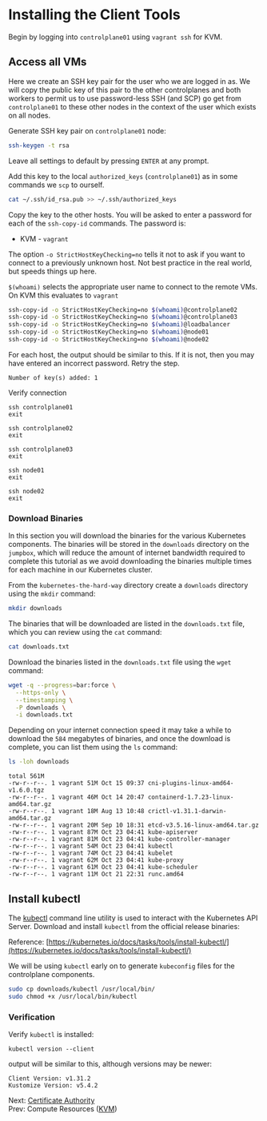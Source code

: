 # Installing the Client Tools

Begin by logging into `controlplane01` using `vagrant ssh` for KVM.

## Access all VMs

Here we create an SSH key pair for the user who we are logged in as. We will copy the public key of this pair to the other controlplanes and both workers to permit us to use password-less SSH (and SCP) go get from `controlplane01` to these other nodes in the context of the user which exists on all nodes.

Generate SSH key pair on `controlplane01` node:

[//]: # (host:controlplane01)

```bash
ssh-keygen -t rsa
```

Leave all settings to default by pressing `ENTER` at any prompt.

Add this key to the local `authorized_keys` (`controlplane01`) as in some commands we `scp` to ourself.

```bash
cat ~/.ssh/id_rsa.pub >> ~/.ssh/authorized_keys
```

Copy the key to the other hosts. You will be asked to enter a password for each of the `ssh-copy-id` commands. The password is:
* KVM - `vagrant`

The option `-o StrictHostKeyChecking=no` tells it not to ask if you want to connect to a previously unknown host. Not best practice in the real world, but speeds things up here.

`$(whoami)` selects the appropriate user name to connect to the remote VMs. On KVM this evaluates to `vagrant`

```bash
ssh-copy-id -o StrictHostKeyChecking=no $(whoami)@controlplane02
ssh-copy-id -o StrictHostKeyChecking=no $(whoami)@controlplane03
ssh-copy-id -o StrictHostKeyChecking=no $(whoami)@loadbalancer
ssh-copy-id -o StrictHostKeyChecking=no $(whoami)@node01
ssh-copy-id -o StrictHostKeyChecking=no $(whoami)@node02
```



For each host, the output should be similar to this. If it is not, then you may have entered an incorrect password. Retry the step.

```
Number of key(s) added: 1
```

Verify connection

```
ssh controlplane01
exit

ssh controlplane02
exit

ssh controlplane03
exit

ssh node01
exit

ssh node02
exit
```

### Download Binaries

In this section you will download the binaries for the various Kubernetes components. The binaries will be stored in the `downloads` directory on the `jumpbox`, which will reduce the amount of internet bandwidth required to complete this tutorial as we avoid downloading the binaries multiple times for each machine in our Kubernetes cluster.

From the `kubernetes-the-hard-way` directory create a `downloads` directory using the `mkdir` command:

```bash
mkdir downloads
```

The binaries that will be downloaded are listed in the `downloads.txt` file, which you can review using the `cat` command:

```bash
cat downloads.txt
```

Download the binaries listed in the `downloads.txt` file using the `wget` command:

```bash
wget -q --progress=bar:force \
  --https-only \
  --timestamping \
  -P downloads \
  -i downloads.txt
```

Depending on your internet connection speed it may take a while to download the `584` megabytes of binaries, and once the download is complete, you can list them using the `ls` command:

```bash
ls -loh downloads
```

```text
total 561M
-rw-r--r--. 1 vagrant 51M Oct 15 09:37 cni-plugins-linux-amd64-v1.6.0.tgz
-rw-r--r--. 1 vagrant 46M Oct 14 20:47 containerd-1.7.23-linux-amd64.tar.gz
-rw-r--r--. 1 vagrant 18M Aug 13 10:48 crictl-v1.31.1-darwin-amd64.tar.gz
-rw-r--r--. 1 vagrant 20M Sep 10 18:31 etcd-v3.5.16-linux-amd64.tar.gz
-rw-r--r--. 1 vagrant 87M Oct 23 04:41 kube-apiserver
-rw-r--r--. 1 vagrant 81M Oct 23 04:41 kube-controller-manager
-rw-r--r--. 1 vagrant 54M Oct 23 04:41 kubectl
-rw-r--r--. 1 vagrant 74M Oct 23 04:41 kubelet
-rw-r--r--. 1 vagrant 62M Oct 23 04:41 kube-proxy
-rw-r--r--. 1 vagrant 61M Oct 23 04:41 kube-scheduler
-rw-r--r--. 1 vagrant 11M Oct 21 22:31 runc.amd64
```

## Install kubectl

The [kubectl](https://kubernetes.io/docs/tasks/tools/install-kubectl) command line utility is used to interact with the Kubernetes API Server. Download and install `kubectl` from the official release binaries:

Reference: [https://kubernetes.io/docs/tasks/tools/install-kubectl/](https://kubernetes.io/docs/tasks/tools/install-kubectl/)

We will be using `kubectl` early on to generate `kubeconfig` files for the controlplane components.

```bash
sudo cp downloads/kubectl /usr/local/bin/
sudo chmod +x /usr/local/bin/kubectl
```

### Verification

Verify `kubectl` is installed:

```
kubectl version --client
```

output will be similar to this, although versions may be newer:

```
Client Version: v1.31.2
Kustomize Version: v5.4.2
```

Next: [Certificate Authority](04-certificate-authority.md)<br>
Prev: Compute Resources ([KVM](02-compute-resources.md))